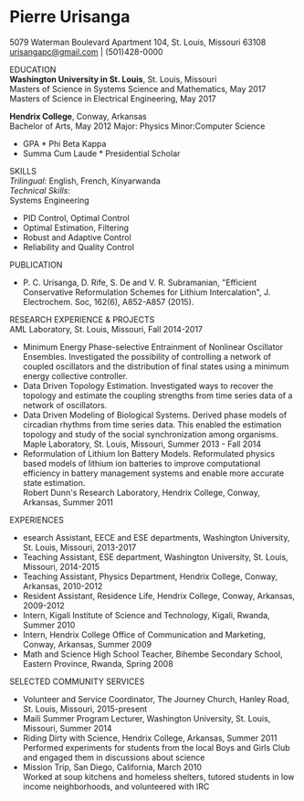 # Pierre Urisanga  
5079 Waterman Boulevard Apartment 104, St. Louis, Missouri 63108  
urisangapc@gmail.com | (501)428-0000

EDUCATION  
**Washington University in St. Louis**, St. Louis, Missouri  
 Masters of Science in Systems Science and Mathematics, May 2017  
 Masters of Science in Electrical Engineering, May 2017  

**Hendrix College**, Conway, Arkansas  
Bachelor of Arts, May 2012      Major: Physics    Minor:Computer Science  
* GPA               * Phi Beta Kappa
* Summa Cum Laude   * Presidential Scholar

SKILLS  
_Trilingual_: English, French, Kinyarwanda  
_Technical Skills_:  
 Systems Engineering            
 * PID Control, Optimal Control
 * Optimal Estimation, Filtering
 * Robust and Adaptive Control
 * Reliability and Quality Control

PUBLICATION
* P. C. Urisanga, D. Rife, S. De and V. R. Subramanian, "Efficient Conservative Reformulation Schemes for Lithium Intercalation", J. Electrochem. Soc, 162(6), A852-A857 (2015). 

RESEARCH EXPERIENCE & PROJECTS  
AML Laboratory, St. Louis, Missouri, Fall 2014-2017  
* Minimum Energy Phase-selective Entrainment of Nonlinear Oscillator Ensembles. 
Investigated the possibility of controlling a network of coupled oscillators and the distribution of final states using a minimum energy collective controller. 
* Data Driven Topology Estimation. Investigated ways to recover the topology and estimate the coupling strengths from time series data of a network of oscillators.  
* Data Driven Modeling of Biological Systems. Derived phase models of circadian rhythms from time series data. This enabled the estimation topology and study of the social synchronization among organisms.  
Maple Laboratory, St. Louis, Missouri, Summer 2013 - Fall 2014  
* Reformulation of Lithium Ion Battery Models. Reformulated physics based models of lithium ion batteries to improve computational efficiency in battery management systems and enable more accurate state estimation.  
Robert Dunn's Research Laboratory, Hendrix College, Conway, Arkansas, Summer 2011  

EXPERIENCES  
* esearch Assistant, EECE and ESE departments, Washington University, St. Louis, Missouri, 2013-2017  
* Teaching Assistant, ESE department, Washington University, St. Louis, Missouri, 2014-2015  
* Teaching Assistant, Physics Department, Hendrix College, Conway, Arkansas, 2010-2012  
* Resident Assistant, Residence Life, Hendrix College, Conway, Arkansas, 2009-2012  
* Intern, Kigali Institute of Science and Technology, Kigali, Rwanda, Summer 2010  
* Intern, Hendrix College Office of Communication and Marketing, Conway, Arkansas, Summer 2009  
* Math and Science High School Teacher, Bihembe Secondary School, Eastern Province, Rwanda, Spring 2008  

SELECTED COMMUNITY SERVICES  
* Volunteer and Service Coordinator, The Journey Church, Hanley Road, St. Louis, Missouri, 2015-present
* Maili Summer Program Lecturer, Washington University, St. Louis, Missouri, Summer 2014
* Riding Dirty with Science, Hendrix College, Arkansas, Summer 2011
  Performed experiments for students from the local Boys and Girls Club and engaged them in discussions about science  
* Mission Trip, San Diego, California, March 2010  
  Worked at soup kitchens and homeless shelters, tutored students in low income neighborhoods, and volunteered with IRC
